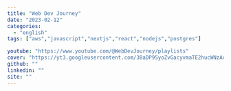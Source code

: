 ```yaml
---
title: "Web Dev Journey"
date: "2023-02-12"
categories:
  - "english"
tags: ["aws","javascript","nextjs","react","nodejs","postgres"]

youtube: "https://www.youtube.com/@WebDevJourney/playlists"
cover: "https://yt3.googleusercontent.com/38aDP95yoZvGacyvmaTE2hucWNzAooENXEjTQb1excx0oa5318GHUl2NmY3uvslJIkOZb-ke=s88-c-k-c0x00ffffff-no-rj"
github: ""
linkedin: ""
site: ""
---
```






